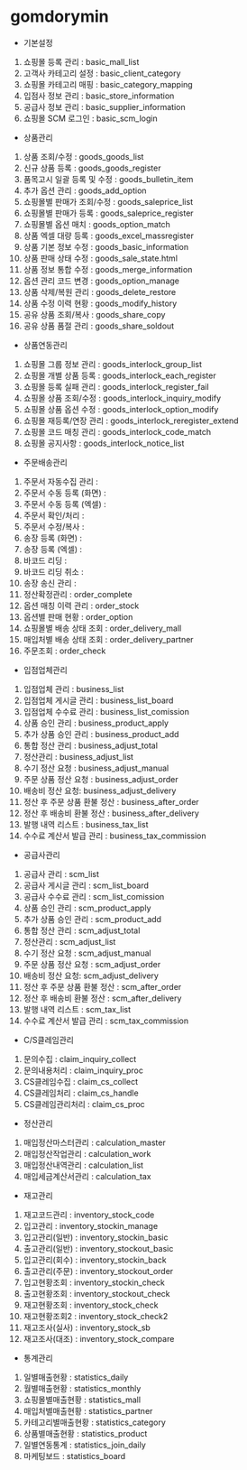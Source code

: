 # gomdorymin

- 기본설정
1. 쇼핑몰 등록 관리 : basic_mall_list
2. 고객사 카테고리 설정 : basic_client_category
3. 쇼핑몰 카테고리 매핑 : basic_category_mapping
4. 입점사 정보 관리 : basic_store_information
5. 공급사 정보 관리 : basic_supplier_information
6. 쇼핑몰 SCM 로그인 : basic_scm_login

- 상품관리
1. 상품 조회/수정 : goods_goods_list
2. 신규 상품 등록 : goods_goods_register
3. 품목고시 일괄 등록 및 수정 : goods_bulletin_item
4. 추가 옵션 관리 : goods_add_option
5. 쇼핑몰별 판매가 조회/수정 : goods_saleprice_list
6. 쇼핑몰별 판매가 등록 : goods_saleprice_register
7. 쇼핑몰별 옵션 매치 : goods_option_match
8. 상품 엑셀 대량 등록 : goods_excel_massregister
9. 상품 기본 정보 수정 : goods_basic_information
10. 상품 판매 상태 수정 : goods_sale_state.html
11. 상품 정보 통합 수정 : goods_merge_information
12. 옵션 관리 코드 변경 : goods_option_manage
13. 상품 삭제/복원 관리 : goods_delete_restore
14. 상품 수정 이력 현황 : goods_modify_history
15. 공유 상품 조회/복사 : goods_share_copy
16. 공유 상품 품절 관리 : goods_share_soldout

- 상품연동관리
1. 쇼핑몰 그룹 정보 관리 : goods_interlock_group_list
2. 쇼핑몰 개별 상품 등록 : goods_interlock_each_register
3. 쇼핑몰 등록 실패 관리 : goods_interlock_register_fail
4. 쇼핑몰 상품 조회/수정 : goods_interlock_inquiry_modify
5. 쇼핑몰 상품 옵션 수정 : goods_interlock_option_modify
6. 쇼핑몰 재등록/연장 관리 : goods_interlock_reregister_extend
7. 쇼핑몰 코드 매칭 관리 : goods_interlock_code_match
8. 쇼핑몰 공지사항 : goods_interlock_notice_list

- 주문배송관리
1. 주문서 자동수집 관리 : 
2. 주문서 수동 등록 (화면) : 
3. 주문서 수동 등록 (엑셀) : 
4. 주문서 확인/처리 : 
5. 주문서 수정/복사 : 
6. 송장 등록 (화면) : 
7. 송장 등록 (엑셀) : 
8. 바코드 리딩 : 
9. 바코드 리딩 취소 : 
10. 송장 송신 관리 : 
11. 정산확정관리 : order_complete
12. 옵션 매칭 이력 관리 : order_stock
13. 옵션별 판매 현황 : order_option
14. 쇼핑몰별 배송 상태 조회 : order_delivery_mall
15. 매입처별 배송 상태 조회 : order_delivery_partner
16. 주문조회 : order_check

- 입점업체관리
1. 입점업체 관리 : business_list
2. 입점업체 게시글 관리 : business_list_board
3. 입점업체 수수료 관리 : business_list_comission
4. 상품 승인 관리 : business_product_apply
5. 추가 상품 승인 관리 : business_product_add
6. 통합 정산 관리 : business_adjust_total
7. 정산관리 : business_adjust_list
8. 수기 정산 요청 : business_adjust_manual
9. 주문 상품 정산 요청 : business_adjust_order
10. 배송비 정산 요청: business_adjust_delivery
11. 정산 후 주문 상품 환불 정산 : business_after_order
12. 정산 후 배송비 환불 정산 : business_after_delivery
13. 발행 내역 리스트 : business_tax_list
14. 수수료 계산서 발급 관리 : business_tax_commission

- 공급사관리
1. 공급사 관리 : scm_list
2. 공급사 게시글 관리 : scm_list_board
3. 공급사 수수료 관리 : scm_list_comission
4. 상품 승인 관리 : scm_product_apply
5. 추가 상품 승인 관리 : scm_product_add
7. 통합 정산 관리 : scm_adjust_total
8. 정산관리 : scm_adjust_list
9. 수기 정산 요청 : scm_adjust_manual
10. 주문 상품 정산 요청 : scm_adjust_order
11. 배송비 정산 요청: scm_adjust_delivery
12. 정산 후 주문 상품 환불 정산 : scm_after_order
13. 정산 후 배송비 환불 정산 : scm_after_delivery
14. 발행 내역 리스트 : scm_tax_list
15. 수수료 계산서 발급 관리 : scm_tax_commission

- C/S클레임관리
1. 문의수집 : claim_inquiry_collect
2. 문의내용처리 : claim_inquiry_proc
3. CS클레임수집 : claim_cs_collect
4. CS클레임처리 : claim_cs_handle
5. CS클레임관리처리 : claim_cs_proc

- 정산관리
1. 매입정산마스터관리 : calculation_master
2. 매입정산작업관리 : calculation_work
3. 매입정산내역관리 : calculation_list
4. 매입세금계산서관리 : calculation_tax

- 재고관리
1. 재고코드관리 : inventory_stock_code
2. 입고관리 : inventory_stockin_manage
3. 입고관리(일반) : inventory_stockin_basic
4. 출고관리(일반) : inventory_stockout_basic
5. 입고관리(회수) : inventory_stockin_back
6. 출고관리(주문) : inventory_stockout_order
7. 입고현황조회 : inventory_stockin_check
8. 출고현황조회 : inventory_stockout_check
9. 재고현황조회 : inventory_stock_check
10. 재고현황조회2 : inventory_stock_check2
11. 재고조사(실사) : inventory_stock_sb
12. 재고조사(대조) : inventory_stock_compare

- 통계관리
1. 일별매출현황 : statistics_daily
2. 월별매출현황 : statistics_monthly
3. 쇼핑몰별매출현황 : statistics_mall
4. 매입처별매출현황 : statistics_partner
5. 카테고리별매출현황 : statistics_category
6. 상품별매출현황 : statistics_product
7. 일별연동통계 : statistics_join_daily
8. 마케팅보드 : statistics_board

